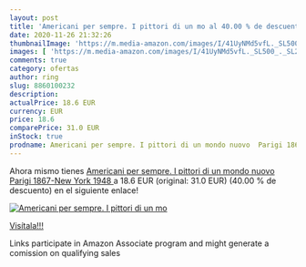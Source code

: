 ```yaml
---
layout: post
title: 'Americani per sempre. I pittori di un mo al 40.00 % de descuento'
date: 2020-11-26 21:32:26
thumbnailImage: 'https://m.media-amazon.com/images/I/41UyNMd5vfL._SL500_._SL200_.jpg'
images: [ 'https://m.media-amazon.com/images/I/41UyNMd5vfL._SL500_._SL200_.jpg' ]
comments: true
category: ofertas
author: ring
slug: 8860100232
description:
actualPrice: 18.6 EUR
currency: EUR
price: 18.6
comparePrice: 31.0 EUR
inStock: true
prodname: Americani per sempre. I pittori di un mondo nuovo  Parigi 1867-New York 1948 
---
```


Ahora mismo tienes [Americani per sempre. I pittori di un mondo nuovo  Parigi 1867-New York 1948 ](https://www.amazon.it/dp/8860100232/?tag=tolees00-21) a 18.6 EUR (original: 31.0 EUR) (40.00 %  de descuento) en el siguiente enlace!

[![Americani per sempre. I pittori di un mo](https://m.media-amazon.com/images/I/41UyNMd5vfL._SL500_._SL200_.jpg)](https://www.amazon.it/dp/8860100232/?tag=tolees00-21)

[Visítala!!!](https://www.amazon.it/dp/8860100232/?tag=tolees00-21)

Links participate in Amazon Associate program and might generate a comission on qualifying sales

